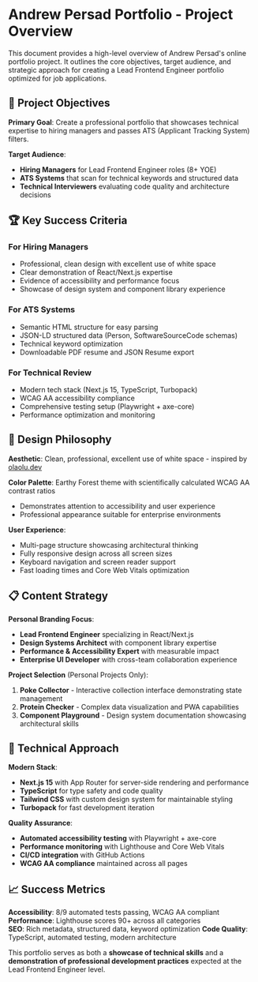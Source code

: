 # Andrew Persad Portfolio - Project Overview

This document provides a high-level overview of Andrew Persad's online portfolio project. It outlines the core objectives, target audience, and strategic approach for creating a Lead Frontend Engineer portfolio optimized for job applications.

## 🎯 Project Objectives

**Primary Goal**: Create a professional portfolio that showcases technical expertise to hiring managers and passes ATS (Applicant Tracking System) filters.

**Target Audience**:
- **Hiring Managers** for Lead Frontend Engineer roles (8+ YOE)
- **ATS Systems** that scan for technical keywords and structured data
- **Technical Interviewers** evaluating code quality and architecture decisions

## 🏆 Key Success Criteria

### **For Hiring Managers**
- Professional, clean design with excellent use of white space
- Clear demonstration of React/Next.js expertise
- Evidence of accessibility and performance focus
- Showcase of design system and component library experience

### **For ATS Systems**
- Semantic HTML structure for easy parsing
- JSON-LD structured data (Person, SoftwareSourceCode schemas)
- Technical keyword optimization
- Downloadable PDF resume and JSON Resume export

### **For Technical Review**
- Modern tech stack (Next.js 15, TypeScript, Turbopack)
- WCAG AA accessibility compliance
- Comprehensive testing setup (Playwright + axe-core)
- Performance optimization and monitoring

## 🎨 Design Philosophy

**Aesthetic**: Clean, professional, excellent use of white space - inspired by [olaolu.dev](https://olaolu.dev/)

**Color Palette**: Earthy Forest theme with scientifically calculated WCAG AA contrast ratios
- Demonstrates attention to accessibility and user experience
- Professional appearance suitable for enterprise environments

**User Experience**:
- Multi-page structure showcasing architectural thinking
- Fully responsive design across all screen sizes  
- Keyboard navigation and screen reader support
- Fast loading times and Core Web Vitals optimization

## 📋 Content Strategy

**Personal Branding Focus**:
- **Lead Frontend Engineer** specializing in React/Next.js
- **Design Systems Architect** with component library expertise  
- **Performance & Accessibility Expert** with measurable impact
- **Enterprise UI Developer** with cross-team collaboration experience

**Project Selection** (Personal Projects Only):
1. **Poke Collector** - Interactive collection interface demonstrating state management
2. **Protein Checker** - Complex data visualization and PWA capabilities  
3. **Component Playground** - Design system documentation showcasing architectural skills

## 🚀 Technical Approach

**Modern Stack**:
- **Next.js 15** with App Router for server-side rendering and performance
- **TypeScript** for type safety and code quality
- **Tailwind CSS** with custom design system for maintainable styling
- **Turbopack** for fast development iteration

**Quality Assurance**:
- **Automated accessibility testing** with Playwright + axe-core
- **Performance monitoring** with Lighthouse and Core Web Vitals
- **CI/CD integration** with GitHub Actions
- **WCAG AA compliance** maintained across all pages

## 📈 Success Metrics

**Accessibility**: 8/9 automated tests passing, WCAG AA compliant
**Performance**: Lighthouse scores 90+ across all categories  
**SEO**: Rich metadata, structured data, keyword optimization
**Code Quality**: TypeScript, automated testing, modern architecture

This portfolio serves as both a **showcase of technical skills** and a **demonstration of professional development practices** expected at the Lead Frontend Engineer level.
